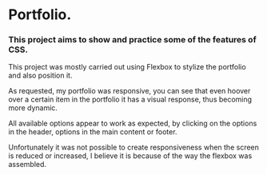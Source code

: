 
# Portfolio.

### This project aims to show and practice some of the features of CSS.

This project was mostly carried out using Flexbox to stylize the portfolio and also position it.

As requested, my portfolio was responsive, you can see that even hoover over a certain item in the portfolio it has a visual response, thus becoming more dynamic.

All available options appear to work as expected, by clicking on the options in the header, options in the main content or footer.

Unfortunately it was not possible to create responsiveness when the screen is reduced or increased, I believe it is because of the way the flexbox was assembled.



